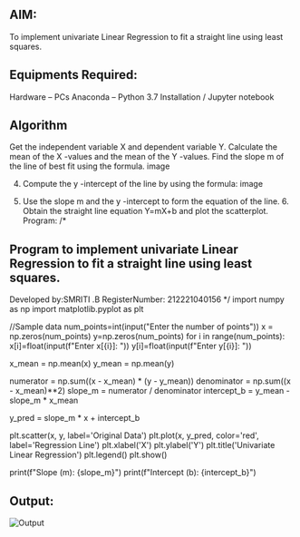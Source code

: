 ## AIM:
To implement univariate Linear Regression to fit a straight line using least squares.

## Equipments Required:
Hardware – PCs
Anaconda – Python 3.7 Installation / Jupyter notebook
## Algorithm
Get the independent variable X and dependent variable Y.
Calculate the mean of the X -values and the mean of the Y -values.
Find the slope m of the line of best fit using the formula.
image

4. Compute the y -intercept of the line by using the formula:
image

5. Use the slope m and the y -intercept to form the equation of the line. 6. Obtain the straight line equation Y=mX+b and plot the scatterplot.
Program:
/*
## Program to implement univariate Linear Regression to fit a straight line using least squares.
Developed by:SMRITI .B 
RegisterNumber:  212221040156
*/
import numpy as np
import matplotlib.pyplot as plt

//Sample data
num_points=int(input("Enter the number of points"))
x = np.zeros(num_points)
y=np.zeros(num_points)
for i in range(num_points):
  x[i]=float(input(f"Enter x[{i}]: "))
  y[i]=float(input(f"Enter y[{i}]: "))


x_mean = np.mean(x)
y_mean = np.mean(y)


numerator = np.sum((x - x_mean) * (y - y_mean))
denominator = np.sum((x - x_mean)**2)
slope_m = numerator / denominator
intercept_b = y_mean - slope_m * x_mean


y_pred = slope_m * x + intercept_b


plt.scatter(x, y, label='Original Data')
plt.plot(x, y_pred, color='red', label='Regression Line')
plt.xlabel('X')
plt.ylabel('Y')
plt.title('Univariate Linear Regression')
plt.legend()
plt.show()

print(f"Slope (m): {slope_m}")
print(f"Intercept (b): {intercept_b}")
## Output:
![Output](https://github.com/smriti1910/UnivariateLinearRegression/assets/133334803/93d698d8-a54b-42c5-817c-c15b09a6a46f)
